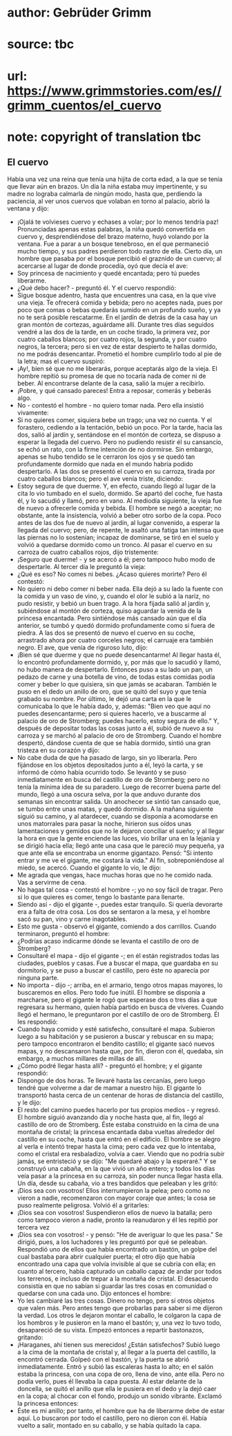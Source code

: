 # author: Gebrüder Grimm
# source: tbc
# url: https://www.grimmstories.com/es//grimm_cuentos/el_cuervo
# note: copyright of translation tbc

## El cuervo 

Había una vez una reina que tenía una hijita de corta edad, a la que se
tenía que llevar aún en brazos. Un día la niña estaba muy impertinente,
y su madre no lograba calmarla de ningún modo, hasta que, perdiendo la
paciencia, al ver unos cuervos que volaban en torno al palacio, abrió la
ventana y dijo:
- ¡Ojalá te volvieses cuervo y echases a volar; por lo menos tendría
paz!
Pronunciadas apenas estas palabras, la niña quedó convertida en cuervo
y, desprendiéndose del brazo materno, huyó volando por la ventana. Fue a
parar a un bosque tenebroso, en el que permaneció mucho tiempo, y sus
padres perdieron todo rastro de ella.
Cierto día, un hombre que pasaba por el bosque percibió el graznido de
un cuervo; al acercarse al lugar de donde procedía, oyó que decía el
ave:
- Soy princesa de nacimiento y quedé encantada; pero tú puedes
liberarme.
- ¿Qué debo hacer? - preguntó él.
Y el cuervo respondió:
- Sigue bosque adentro, hasta que encuentres una casa, en la que vive
una vieja. Te ofrecerá comida y bebida; pero no aceptes nada, pues por
poco que comas o bebas quedarás sumido en un profundo sueño, y ya no te
será posible rescatarme. En el jardín de detrás de la casa hay un gran
montón de cortezas, aguárdame allí. Durante tres días seguidos vendré a
las dos de la tarde, en un coche tirado, la primera vez, por cuatro
caballos blancos; por cuatro rojos, la segunda, y por cuatro negros, la
tercera; pero si en vez de estar despierto te hallas dormido, no me
podrás desencantar.
Prometió el hombre cumplirlo todo al pie de la letra; mas el cuervo
suspiró:
- ¡Ay!, bien sé que no me liberarás, porque aceptarás algo de la vieja.
El hombre repitió su promesa de que no tocaría nada de comer ni de
beber. Al encontrarse delante de la casa, salió la mujer a recibirlo.
- ¡Pobre, y qué cansado pareces! Entra a reposar, comerás y beberás
algo.
- No - contestó el hombre - no quiero tomar nada.
Pero ella insistió vivamente:
- Si no quieres comer, siquiera bebe un trago; una vez no cuenta.
Y el forastero, cediendo a la tentación, bebió un poco. Por la tarde,
hacia las dos, salió al jardín y, sentándose en el montón de corteza, se
dispuso a esperar la llegada del cuervo. Pero no pudiendo resistir él su
cansancio, se echó un rato, con la firme intención de no dormirse. Sin
embargo, apenas se hubo tendido se le cerraron los ojos y se quedó tan
profundamente dormido que nada en el mundo habría podido despertarlo. A
las dos se presentó el cuervo en su carroza, tirada por cuatro caballos
blancos; pero el ave venía triste, diciendo:
- Estoy segura de que duerme.
Y, en efecto, cuando llegó al lugar de la cita lo vio tumbado en el
suelo, dormido. Se apartó del coche, fue hasta él, y lo sacudió y llamó,
pero en vano. Al mediodía siguiente, la vieja fue de nuevo a ofrecerle
comida y bebida. El hombre se negó a aceptar; no obstante, ante la
insistencia, volvió a beber otro sorbo de la copa. Poco antes de las dos
fue de nuevo al jardín, al lugar convenido, a esperar la llegada del
cuervo; pero, de repente, le asaltó una fatiga tan intensa que las
piernas no lo sostenían; incapaz de dominarse, se tiró en el suelo y
volvió a quedarse dormido como un tronco. Al pasar el cuervo en su
carroza de cuatro caballos rojos, dijo tristemente:
- ¡Seguro que duerme! - y se acercó a él; pero tampoco hubo modo de
despertarle. Al tercer día le preguntó la vieja:
- ¿Qué es eso? No comes ni bebes. ¿Acaso quieres morirte?
Pero él contestó:
- No quiero ni debo comer ni beber nada.
Ella dejó a su lado la fuente con la comida y un vaso de vino, y, cuando
el olor le subió a la nariz, no pudo resistir, y bebió un buen trago. A
la hora fijada salió al jardín y, subiéndose al montón de corteza, quiso
aguardar la venida de la princesa encantada. Pero sintiéndose más
cansado aún que el día anterior, se tumbó y quedó dormido profundamente
como si fuera de piedra. A las dos se presentó de nuevo el cuervo en su
coche, arrastrado ahora por cuatro corceles negros; el carruaje era
también negro. El ave, que venía de riguroso luto, dijo:
- ¡Bien sé que duerme y que no puede desencantarme!
Al llegar hasta él, lo encontró profundamente dormido, y, por más que lo
sacudió y llamó, no hubo manera de despertarlo. Entonces puso a su lado
un pan, un pedazo de carne y una botella de vino, de todas estas comidas
podía comer y beber lo que quisiera, sin que jamás se acabaran. También
le puso en el dedo un anillo de oro, que se quitó del suyo y que tenía
grabado su nombre. Por último, le dejó una carta en la que le comunicaba
lo que le había dado, y, además: "Bien veo que aquí no puedes
desencantarme; pero si quieres hacerlo, ve a buscarme al palacio de oro
de Stromberg; puedes hacerlo, estoy segura de ello." Y, después de
depositar todas las cosas junto a él, subió de nuevo a su carroza y se
marchó al palacio de oro de Stromberg.
Cuando el hombre despertó, dándose cuenta de que se había dormido,
sintió una gran tristeza en su corazón y dijo:
- No cabe duda de que ha pasado de largo, sin yo liberarla.
Pero fijándose en los objetos depositados junto a él, leyó la carta, y
se informó de cómo había ocurrido todo. Se levantó y se puso
inmediatamente en busca del castillo de oro de Stromberg; pero no tenía
la mínima idea de su paradero. Luego de recorrer buena parte del mundo,
llegó a una oscura selva, por la que anduvo durante dos semanas sin
encontrar salida. Un anochecer se sintió tan cansado que, se tumbo entre
unas matas, y quedó dormido. A la mañana siguiente siguió su camino, y
al atardecer, cuando se disponía a acomodarse en unos matorrales para
pasar la noche, hirieron sus oídos unas lamentaciones y gemidos que no
le dejaron conciliar el sueño; y al llegar la hora en que la gente
enciende las luces, vio brillar una en la lejanía y se dirigió hacia
ella; llegó ante una casa que le pareció muy pequeña, ya que ante ella
se encontraba un enorme gigantazo. Pensó: "Si intento entrar y me ve el
gigante, me costará la vida." Al fin, sobreponiéndose al miedo, se
acercó. Cuando el gigante lo vio, le dijo:
- Me agrada que vengas, hace muchas horas que no he comido nada. Vas a
servirme de cena.
- No hagas tal cosa - contestó el hombre -; yo no soy fácil de tragar.
Pero si lo que quieres es comer, tengo lo bastante para llenarte.
- Siendo así - dijo el gigante -, puedes estar tranquilo. Si quería
devorarte era a falta de otra cosa.
Los dos se sentaron a la mesa, y el hombre sacó su pan, vino y carne
inagotables.
- Esto me gusta - observó el gigante, comiendo a dos carrillos. Cuando
terminaron, preguntó el hombre:
- ¿Podrías acaso indicarme dónde se levanta el castillo de oro de
Stromberg?
- Consultaré el mapa - dijo el gigante -; en él están registrados todas
las ciudades, pueblos y casas.
Fue a buscar el mapa, que guardaba en su dormitorio, y se puso a buscar
el castillo, pero éste no aparecía por ninguna parte.
- No importa - dijo -; arriba, en el armario, tengo otros mapas mayores,
lo buscaremos en ellos.
Pero todo fue inútil. El hombre se disponía a marcharse, pero el gigante
le rogó que esperase dos o tres días a que regresara su hermano, quien
había partido en busca de víveres. Cuando llegó el hermano, le
preguntaron por el castillo de oro de Stromberg. Él les respondió:
- Cuando haya comido y esté satisfecho, consultaré el mapa.
Subieron luego a su habitación y se pusieron a buscar y rebuscar en su
mapa; pero tampoco encontraron el bendito castillo; el gigante sacó
nuevos mapas, y no descansaron hasta que, por fin, dieron con él,
quedaba, sin embargo, a muchos millares de millas de allí.
- ¿Cómo podré llegar hasta allí? - preguntó el hombre; y el gigante
respondió:
- Dispongo de dos horas. Te llevaré hasta las cercanías, pero luego
tendré que volverme a dar de mamar a nuestro hijo.
El gigante lo transportó hasta cerca de un centenar de horas de
distancia del castillo, y le dijo:
- El resto del camino puedes hacerlo por tus propios medios - y
regresó.
El hombre siguió avanzando día y noche hasta que, al fin, llegó al
castillo de oro de Stromberg. Éste estaba construido en la cima de una
montaña de cristal; la princesa encantada daba vueltas alrededor del
castillo en su coche, hasta que entró en el edificio. El hombre se
alegro al verla e intentó trepar hasta la cima; pero cada vez que lo
intentaba, como el cristal era resbaladizo, volvía a caer. Viendo que no
podría subir jamás, se entristeció y se dijo: "Me quedaré abajo y la
esperaré." Y se construyó una cabaña, en la que vivió un año entero; y
todos los días veía pasar a la princesa en su carroza, sin poder nunca
llegar hasta ella.
Un día, desde su cabaña, vio a tres bandidos que peleaban y les gritó:
- ¡Dios sea con vosotros!
Ellos interrumpieron la pelea; pero como no vieron a nadie, recomenzaron
con mayor coraje que antes; la cosa se puso realmente peligrosa. Volvió
él a gritarles:
- ¡Dios sea con vosotros!
Suspendieron ellos de nuevo la batalla; pero como tampoco vieron a
nadie, pronto la reanudaron y él les repitió por tercera vez
- ¡Dios sea con vosotros! - y pensó: "He de averiguar lo que les
pasa." Se dirigió, pues, a los luchadores y les preguntó por qué se
peleaban. Respondió uno de ellos que había encontrado un bastón, un
golpe del cual bastaba para abrir cualquier puerta; el otro dijo que
había encontrado una capa que volvía invisible al que se cubría con
ella; en cuanto al tercero, había capturado un caballo capaz de andar
por todos los terrenos, e incluso de trepar a la montaña de cristal. El
desacuerdo consistía en que no sabían si guardar las tres cosas en
comunidad o quedarse con una cada uno. Dijo entonces el hombre:
- Yo les cambiaré las tres cosas. Dinero no tengo, pero sí otros objetos
que valen más. Pero antes tengo que probarlas para saber si me dijeron
la verdad.
Los otros le dejaron montar el caballo, le colgaron la capa de los
hombros y le pusieron en la mano el bastón; y, una vez lo tuvo todo,
desapareció de su vista. Empezó entonces a repartir bastonazos,
gritando:
- ¡Haraganes, ahí tienen sus merecidos! ¿Están satisfechos?
Subió luego a la cima de la montaña de cristal y, al llegar a la puerta
del castillo, la encontró cerrada. Golpeó con el bastón, y la puerta se
abrió inmediatamente. Entró y subió las escaleras hasta lo alto; en el
salón estaba la princesa, con una copa de oro, llena de vino, ante ella.
Pero no podía verlo, pues él llevaba la capa puesta. Al estar delante de
la doncella, se quitó el anillo que ella le pusiera en el dedo y la dejó
caer en la copa; al chocar con el fondo, produjo un sonido vibrante.
Exclamó la princesa entonces:
- Éste es mi anillo; por tanto, el hombre que ha de liberarme debe de
estar aquí.
Lo buscaron por todo el castillo, pero no dieron con él. Había vuelto a
salir, montado en su caballo, y se había quitado la capa.
